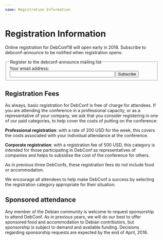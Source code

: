 ```yaml
---
name: Registration Information
---
```


Registration Information
========================

Online registration for DebConf18 will open early in 2018.
Subscribe to debconf-announce to be notified when registration opens:

<form method="POST" action="https://lists.debian.org/cgi-bin/subscribe.pl">
  <fieldset>
    <legend>Register to the debconf-announce mailing list</legend>
    <label for="user_email">Your email address:</label>
    <input name="user_email" size="40" value="" type="Text">
    <input type="hidden" name="list" value="debconf-announce">
    <input name="action" value="Subscribe" type="Submit">
  </fieldset>
</form>

Registration Fees
-----------------

As always, basic registration for DebConf is free of charge for
attendees.
If you are attending the conference in a professional capacity, or as a
representative of your company, we ask that you consider registering in
one of our paid categories, to help cover the costs of putting on the
conference:

**Professional registration**: with a rate of 200 USD for the week, this
covers the costs associated with your individual attendance at the
conference.

**Corporate registration**: with a registration fee of 500 USD, this
category is intended for those participating in DebConf as
representatives of companies and helps to subsidise the cost of the
conference for others.

As in previous three DebConfs, these registration fees do not include
food or accommodation.

We encourage all attendees to help make DebConf a success by selecting
the registration category appropriate for their situation.

Sponsored attendance
--------------------

Any member of the Debian community is welcome to request sponsorship to
attend DebConf.
As in previous years, we will do our best to offer sponsored food and
accommodation to Debian contributors, but sponsorship is subject to
demand and available funding. Decisions regarding sponsorship requests
are expected by the end of April, 2018.
